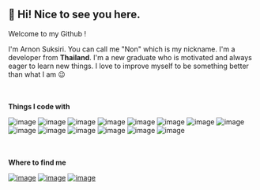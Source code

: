 ## 👋 Hi! Nice to see you here.
Welcome to my Github !

I'm Arnon Suksiri. You can call me "Non" which is my nickname. I'm a developer from **Thailand**.
I'm a new graduate who is motivated and always eager to learn new things. I love to improve myself to be something better than what I am :wink:

<br><br/>
**Things I code with**

![image](https://img.shields.io/badge/Python-FFD43B?style=for-the-badge&logo=python&logoColor=blue)   ![image](https://img.shields.io/badge/Java-ED8B00?style=for-the-badge&logo=java&logoColor=white) ![image](https://img.shields.io/badge/JavaScript-323330?style=for-the-badge&logo=javascript&logoColor=F7DF1E) ![image](https://img.shields.io/badge/C-00599C?style=for-the-badge&logo=c&logoColor=white) ![image](https://img.shields.io/badge/CSS3-1572B6?style=for-the-badge&logo=css3&logoColor=white) ![image](https://img.shields.io/badge/HTML5-E34F26?style=for-the-badge&logo=html5&logoColor=white)
![image](https://img.shields.io/badge/React-20232A?style=for-the-badge&logo=react&logoColor=61DAFB) ![image](https://img.shields.io/badge/Node.js-339933?style=for-the-badge&logo=nodedotjs&logoColor=white) ![image](https://img.shields.io/badge/Laravel-FF2D20?style=for-the-badge&logo=laravel&logoColor=white) ![image](https://img.shields.io/badge/Bootstrap-563D7C?style=for-the-badge&logo=bootstrap&logoColor=white) ![image](https://img.shields.io/badge/Django-092E20?style=for-the-badge&logo=django&logoColor=green) ![image](https://img.shields.io/badge/Express.js-000000?style=for-the-badge&logo=express&logoColor=white)
![image](https://img.shields.io/badge/Postman-FF6C37?style=for-the-badge&logo=Postman&logoColor=white) ![image](https://img.shields.io/badge/IntelliJ_IDEA-000000.svg?style=for-the-badge&logo=intellij-idea&logoColor=white) 

<br><br/>
**Where to find me**

[![image](https://img.shields.io/badge/GitHub-100000?style=for-the-badge&logo=github&logoColor=white)](https://github.com/onemoretwo)
[![image](https://img.shields.io/badge/LinkedIn-0077B5?style=for-the-badge&logo=linkedin&logoColor=white)](https://www.linkedin.com/in/arnonsuksiri/)
[![image](https://img.shields.io/badge/Instagram-E4405F?style=for-the-badge&logo=instagram&logoColor=white)](https://www.instagram.com/nonarn.n/)
<!--
**onemoretwo/onemoretwo** is a ✨ _special_ ✨ repository because its `README.md` (this file) appears on your GitHub profile.

Here are some ideas to get you started:

- 🔭 I’m currently working on ...
- 🌱 I’m currently learning ...
- 👯 I’m looking to collaborate on ...
- 🤔 I’m looking for help with ...
- 💬 Ask me about ...
- 📫 How to reach me: ...
- 😄 Pronouns: ...
- ⚡ Fun fact: ...
-->
